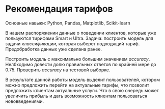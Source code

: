 # Рекомендация тарифов

Основные навыки: Python, Pandas, Matplotlib, Scikit-learn

В нашем распоряжении данные о поведении клиентов, которые уже пользуются тирифами Smart и Ultra.
Задача: построить модель для задачи *классификации*, которая выберет подходящий тариф. Предобработка данных уже сделана ранее.

Построить модель с максимально большим значением *accuracy*. Нелбходимо довести долю правильных ответов по крайней мере до 0.75. Проверить *accuracy* на тестовой выборке.

В результате данной работы модель выделит пользователей, котором можно предложить перейти на актуальные тарифы, что позволит предложить клиентам актуальные услуги. Что в свою очередь может увеличить прибыль и дать возможность клиентам пользоваться нововведениями.
